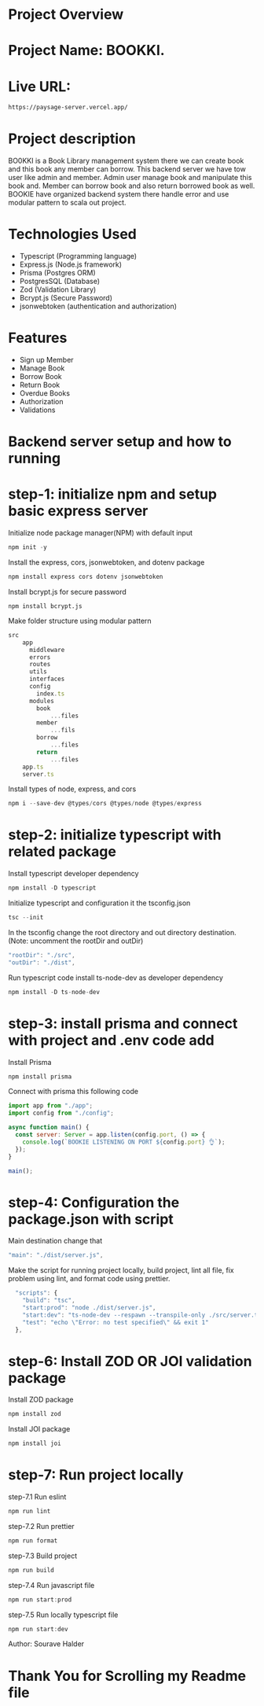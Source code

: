 # Project Overview

# Project Name: BOOKKI.

# Live URL:

```bash
https://paysage-server.vercel.app/
```

# Project description

BO0KKI is a Book Library management system there we can create book and this book any member can borrow. This backend server we have tow user like admin and member. Admin user manage book and manipulate this book and. Member can borrow book and also return borrowed book as well. BOOKIE have organized backend system there handle error and use modular pattern to scala out project.

# Technologies Used

- Typescript (Programming language)
- Express.js (Node.js framework)
- Prisma (Postgres ORM)
- PostgresSQL (Database)
- Zod (Validation Library)
- Bcrypt.js (Secure Password)
- jsonwebtoken (authentication and authorization)



# Features

* Sign up Member
* Manage Book
* Borrow Book
* Return Book
* Overdue Books
* Authorization
* Validations


# Backend server setup and how to running

# step-1: initialize npm and setup basic express server

Initialize node package manager(NPM) with default input

```javascript
npm init -y
```

Install the express, cors, jsonwebtoken, and dotenv package

```javascript
npm install express cors dotenv jsonwebtoken
```

Install bcrypt.js for secure password

```
npm install bcrypt.js
```

Make folder structure using modular pattern

```javascript
src
    app
      middleware
      errors
      routes
      utils
      interfaces
      config
        index.ts
      modules
        book
            ...files
        member
            ...fils
        borrow
            ...files
        return
            ...files
    app.ts
    server.ts
```

Install types of node, express, and cors

```javascript
npm i --save-dev @types/cors @types/node @types/express
```

# step-2: initialize typescript with related package

Install typescript developer dependency

```javascript
npm install -D typescript
```

Initialize typescript and configuration it the tsconfig.json

```javascript
tsc --init
```

In the tsconfig change the root directory and out directory destination. (Note: uncomment the rootDir and outDir)

```javascript
"rootDir": "./src",
"outDir": "./dist",
```

Run typescript code install ts-node-dev as developer dependency

```javascript
npm install -D ts-node-dev
```

# step-3: install prisma and connect with project and .env code add

Install Prisma

```javascript
npm install prisma
```

Connect with prisma this following code

```javascript
import app from "./app";
import config from "./config";

async function main() {
  const server: Server = app.listen(config.port, () => {
    console.log(`BOOKIE LISTENING ON PORT ${config.port} 👌`);
  });
}

main();
```

# step-4: Configuration the package.json with script

Main destination change that

```javascript
"main": "./dist/server.js",
```

Make the script for running project locally, build project, lint all file, fix problem using lint, and format code using prettier.

```javascript
  "scripts": {
    "build": "tsc",
    "start:prod": "node ./dist/server.js",
    "start:dev": "ts-node-dev --respawn --transpile-only ./src/server.ts",
    "test": "echo \"Error: no test specified\" && exit 1"
  },
```

# step-6: Install ZOD OR JOI validation package

Install ZOD package

```javascript
npm install zod
```

Install JOI package

```javascript
npm install joi
```

# step-7: Run project locally

step-7.1
Run eslint

```javascript
npm run lint
```

step-7.2
Run prettier

```javascript
npm run format
```

step-7.3
Build project

```javascript
npm run build
```

step-7.4
Run javascript file

```javascript
npm run start:prod
```

step-7.5
Run locally typescript file

```javascript
npm run start:dev
```

Author: Sourave Halder

# Thank You for Scrolling my Readme file
